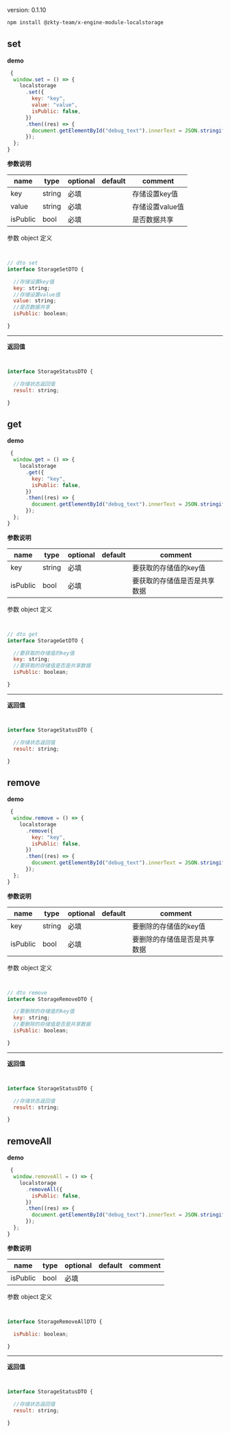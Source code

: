 
version: 0.1.10
``` bash
npm install @zkty-team/x-engine-module-localstorage
```



## set



**demo**
``` js
 {
  window.set = () => {
    localstorage
      .set({
        key: "key",
        value: "value",
        isPublic: false,
      })
      .then((res) => {
        document.getElementById("debug_text").innerText = JSON.stringify(res);
      });
  };
}
``` 

	
**参数说明**

| name                        | type      | optional | default   | comment  |
| --------------------------- | --------- | -------- | --------- |--------- |
| key | string | 必填 |  | 存储设置key值 |
| value | string | 必填 |  | 存储设置value值 |
| isPublic | bool | 必填 |  | 是否数据共享 |


参数 object  定义
``` js


// dto set
interface StorageSetDTO {

  //存储设置key值
  key: string;
  //存储设置value值
  value: string;
  //是否数据共享
  isPublic: boolean;

}
``` 


---------------------
**返回值**
``` js


interface StorageStatusDTO {

  //存储状态返回值
  result: string;

}
``` 




## get



**demo**
``` js
 {
  window.get = () => {
    localstorage
      .get({
        key: "key",
        isPublic: false,
      })
      .then((res) => {
        document.getElementById("debug_text").innerText = JSON.stringify(res);
      });
  };
}
``` 

	
**参数说明**

| name                        | type      | optional | default   | comment  |
| --------------------------- | --------- | -------- | --------- |--------- |
| key | string | 必填 |  | 要获取的存储值的key值 |
| isPublic | bool | 必填 |  | 要获取的存储值是否是共享数据 |


参数 object  定义
``` js


// dto get
interface StorageGetDTO {

  //要获取的存储值的key值
  key: string;
  //要获取的存储值是否是共享数据
  isPublic: boolean;

}
``` 


---------------------
**返回值**
``` js


interface StorageStatusDTO {

  //存储状态返回值
  result: string;

}
``` 




## remove



**demo**
``` js
 {
  window.remove = () => {
    localstorage
      .remove({
        key: "key",
        isPublic: false,
      })
      .then((res) => {
        document.getElementById("debug_text").innerText = JSON.stringify(res);
      });
  };
}
``` 

	
**参数说明**

| name                        | type      | optional | default   | comment  |
| --------------------------- | --------- | -------- | --------- |--------- |
| key | string | 必填 |  | 要删除的存储值的key值 |
| isPublic | bool | 必填 |  | 要删除的存储值是否是共享数据 |


参数 object  定义
``` js


// dto remove
interface StorageRemoveDTO {

  //要删除的存储值的key值
  key: string;
  //要删除的存储值是否是共享数据
  isPublic: boolean;

}
``` 


---------------------
**返回值**
``` js


interface StorageStatusDTO {

  //存储状态返回值
  result: string;

}
``` 




## removeAll



**demo**
``` js
 {
  window.removeAll = () => {
    localstorage
      .removeAll({
        isPublic: false,
      })
      .then((res) => {
        document.getElementById("debug_text").innerText = JSON.stringify(res);
      });
  };
}
``` 

	
**参数说明**

| name                        | type      | optional | default   | comment  |
| --------------------------- | --------- | -------- | --------- |--------- |
| isPublic | bool | 必填 |  |  |


参数 object  定义
``` js


interface StorageRemoveAllDTO {

  isPublic: boolean;

}
``` 


---------------------
**返回值**
``` js


interface StorageStatusDTO {

  //存储状态返回值
  result: string;

}
``` 



    